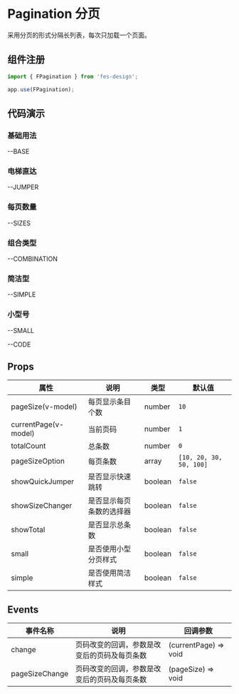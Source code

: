 # Pagination 分页

采用分页的形式分隔长列表，每次只加载一个页面。

## 组件注册

```js
import { FPagination } from 'fes-design';

app.use(FPagination);
```

## 代码演示

### 基础用法


--BASE


### 电梯直达


--JUMPER

### 每页数量


--SIZES

### 组合类型


--COMBINATION

### 简洁型


--SIMPLE

### 小型号


--SMALL


--CODE

## Props

| 属性     | 说明                                                                               | 类型    | 默认值    |
| -------- | ---------------------------------------------------------------------------------- | ------- | --------- |
| pageSize(v-model) | 每页显示条目个数                                                                       | number | `10`   |
| currentPage(v-model)  | 当前页码                                       | number  | `1`  |
| totalCount | 总条数                           | number  | `0`  |
| pageSizeOption  | 每页条数                | array | `[10, 20, 30, 50, 100]`   |
| showQuickJumper     | 是否显示快速跳转                                                           | boolean | `false`   |
| showSizeChanger | 是否显示每页条数的选择器                                         | boolean  | `false`     |
| showTotal     | 是否显示总条数 | boolean  | `false` |
| small     | 是否使用小型分页样式 | boolean  | `false` |
| simple     | 是否使用简洁样式 | boolean  | `false` |


## Events

| 事件名称 | 说明             | 回调参数        |
| -------- | ---------------- | --------------- |
| change    | 页码改变的回调，参数是改变后的页码及每页条数 | (currentPage) => void |
| pageSizeChange    | 页码改变的回调，参数是改变后的页码及每页条数 | (pageSize) => void |
